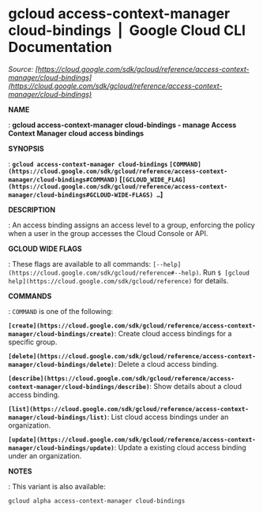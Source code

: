 # gcloud access-context-manager cloud-bindings  |  Google Cloud CLI Documentation

*Source: [https://cloud.google.com/sdk/gcloud/reference/access-context-manager/cloud-bindings](https://cloud.google.com/sdk/gcloud/reference/access-context-manager/cloud-bindings)*

**NAME**

: **gcloud access-context-manager cloud-bindings - manage Access Context Manager cloud access bindings**

**SYNOPSIS**

: **`gcloud access-context-manager cloud-bindings` `[COMMAND](https://cloud.google.com/sdk/gcloud/reference/access-context-manager/cloud-bindings#COMMAND)` [`[GCLOUD_WIDE_FLAG](https://cloud.google.com/sdk/gcloud/reference/access-context-manager/cloud-bindings#GCLOUD-WIDE-FLAGS) …`]**

**DESCRIPTION**

: An access binding assigns an access level to a group, enforcing the policy when
a user in the group accesses the Cloud Console or API.

**GCLOUD WIDE FLAGS**

: These flags are available to all commands: `[--help](https://cloud.google.com/sdk/gcloud/reference#--help)`.
Run `$ [gcloud help](https://cloud.google.com/sdk/gcloud/reference)` for details.

**COMMANDS**

: ``COMMAND`` is one of the following:

**`[create](https://cloud.google.com/sdk/gcloud/reference/access-context-manager/cloud-bindings/create)`**:
Create cloud access bindings for a specific group.

**`[delete](https://cloud.google.com/sdk/gcloud/reference/access-context-manager/cloud-bindings/delete)`**:
Delete a cloud access binding.

**`[describe](https://cloud.google.com/sdk/gcloud/reference/access-context-manager/cloud-bindings/describe)`**:
Show details about a cloud access binding.

**`[list](https://cloud.google.com/sdk/gcloud/reference/access-context-manager/cloud-bindings/list)`**:
List cloud access bindings under an organization.

**`[update](https://cloud.google.com/sdk/gcloud/reference/access-context-manager/cloud-bindings/update)`**:
Update a existing cloud access binding under an organization.

**NOTES**

: This variant is also available:

```
gcloud alpha access-context-manager cloud-bindings
```